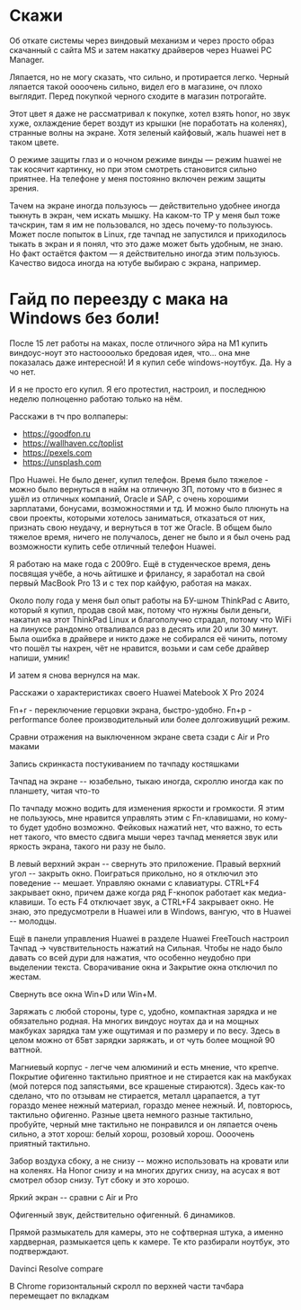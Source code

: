# Скажи
Об откате системы через виндовый механизм и через просто образ скачанный с сайта MS и затем накатку драйверов через Huawei PC Manager.

Ляпается, но не могу сказать, что сильно, и протирается легко. Черный ляпается такой оооочень сильно, видел его в магазине, оч плохо выглядит. Перед покупкой черного сходите в магазин потрогайте.

Этот цвет я даже не рассматривал к покупке, хотел взять honor, но звук хуже, охлаждение берет воздут из крышки (не поработать на коленях), странные волны на экране. Хотя зеленый кайфовый, жаль huawei нет в таком цвете. 

О режиме защиты глаз и о ночном режиме винды — режим huawei не так косячит картинку, но при этом смотреть становится сильно приятнее. На телефоне у меня постоянно включен режим защиты зрения.

Тачем на экране иногда пользуюсь — действительно удобнее иногда тыкнуть в экран, чем искать мышку. На каком-то TP у меня был тоже тачскрин, там я им не пользовался, но здесь почему-то пользуюсь. Может после попыток в Linux, где тачпад не запустился и приходилось тыкать в экран и я понял, что это даже может быть удобным, не знаю. Но факт остаётся фактом — я действительно иногда этим пользуюсь. Качество видоса иногда на ютубе выбираю с экрана, например.

# Гайд по переезду с мака на Windows без боли!

После 15 лет работы на маках, после отличного эйра на М1 купить виндоус-ноут это настоооолько бредовая идея, что... она мне показалась даже интересной! И я купил себе windows-ноутбук. Да. Ну а чо нет.

И я не просто его купил. Я его протестил, настроил, и последнюю неделю полноценно работаю только на нём.

Расскажи в тч про волпаперы:
- https://goodfon.ru
- https://wallhaven.cc/toplist
- https://pexels.com
- https://unsplash.com

Про Huawei. Не было денег, купил телефон. Время было тяжелое - можно было вернуться в найм на отличную ЗП, потому что в бизнес я ушёл из отличных компаний, Oracle и SAP, c очень хорошими зарплатами, бонусами, возможностями и тд. И можно было плюнуть на свои проекты, которыми хотелось заниматься, отказаться от них, признать свою неудачу, и вернуться в тот же Oracle. В общем было тяжелое время, ничего не получалось, денег не было и я был очень рад возможности купить себе отличный телефон Huawei.

Я работаю на маке года с 2009го. Ещё в студенческое время, день посвящая учёбе, а ночь айтишке и фрилансу, я заработал на свой первый MacBook Pro 13 и с тех пор кайфую, работая на маках.

Около полу года у меня был опыт работы на БУ-шном ThinkPad с Авито, который я купил, продав свой мак, потому что нужны были деньги, накатил на этот ThinkPad Linux и благополучно страдал, потому что WiFi на линуксе рандомно отваливался раз в десять или 20 или 30 минут. Была ошибка в драйвере и никто даже не собирался её чинить, потому что  пошёл ты нахрен, чёт не нравится, возьми и сам себе драйвер напиши, умник!

И затем я снова вернулся на мак.

Расскажи о характеристиках своего Huawei Matebook X Pro 2024

Fn+r - переключение герцовки экрана, быстро-удобно.
Fn+p - performance более производительный или более долгоживущий режим.

Сравни отражения на выключенном экране света сзади с Air и Pro маками

Запись скринкаста постукиванием по тачпаду костяшками

Тачпад на экране -- юзабельно, тыкаю иногда, скроллю иногда как по планшету, читая что-то

По тачпаду можно водить для изменения яркости и громкости. Я этим не пользуюсь, мне нравится управлять этим с Fn-клавишами, но кому-то будет удобно возможно. Фейковых нажатий нет, что важно, то есть нет такого, что вместо сдвига мыши через тачпад меняется звук или яркость экрана, такого ни разу не было.

В левый верхний экран -- свернуть это приложение. Правый верхний угол -- закрыть окно. Поиграться прикольно, но я отключил это поведение -- мешает. Управляю окнами с клавиатуры. CTRL+F4 закрывает окно, причем даже когда ряд F-кнопок работает как медиа-клавиши. То есть F4 отключает звук, а CTRL+F4 закрывает окно. Не знаю, это предусмотрели в Huawei или в Windows, вангую, что в Huawei -- молодцы.

Ещё в панели управления Huawei в разделе Huawei FreeTouch настроил Тачпад → чувствительность нажатий на Сильная. Чтобы не надо было давать со всей дури для нажатия, что особенно неудобно при выделении текста. Сворачивание окна и Закрытие окна отключил по жестам.

Свернуть все окна Win+D или Win+M.

Заряжать с любой стороны, type c, удобно, компактная зарядка и не обязательно родная. На многих виндоус ноутах да и на мощных макбуках зарядка там уже ощутимая и по размеру и по весу. Здесь в целом можно от 65вт зарядки заряжать, и от чуть более мощной 90 ваттной.

Магниевый корпус - легче чем алюминий и есть мнение, что крепче. Покрытие офигенно тактильно приятное и не стирается как на макбуках (мой потерся под запястьями, все крашеные стираются). Здесь как-то сделано, что по отзывам не стирается, металл царапается, а тут гораздо менее нежный материал, гораздо менее нежный. И, повторюсь, тактильно офигенно. Разные цвета немного разные тактильно, пробуйте, черный мне тактильно не понравился и он ляпается очень сильно, а этот хорош: белый хорош, розовый хорош. Оооочень приятный тактильно.

Забор воздуха сбоку, а не снизу -- можно использовать на кровати или на коленях. На Honor снизу и на многих других снизу, на асусах я вот смотрел обзор снизу. Тут сбоку и это хорошо.

Яркий экран -- сравни с Air и Pro

Офигенный звук, действительно офигенный. 6 динамиков.

Прямой размыкатель для камеры, это не софтверная штука, а именно хардверная, размыкается цепь к камере. Те кто разбирали ноутбук, это подтверждают.

Davinci Resolve compare

В Chrome горизонтальный скролл по верхней части тачбара перемещает по вкладкам